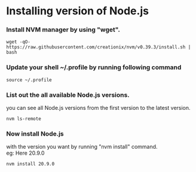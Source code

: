 # Installing version of Node.js

### Install NVM manager by using "wget".
```
wget -qO- https://raw.githubusercontent.com/creationix/nvm/v0.39.3/install.sh | bash
```

### Update your shell ~/.profile by running following command
```
source ~/.profile
```

### List out the all available Node.js versions.
you can see all Node.js versions 
from the first version to the latest version.
```
nvm ls-remote
```

### Now install Node.js
with the version you want by running "nvm install" command.\
eg: Here 20.9.0

```
nvm install 20.9.0
```
